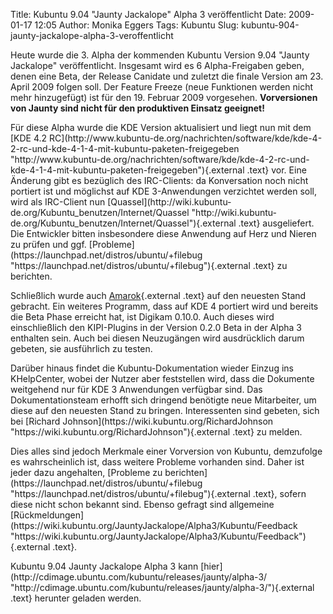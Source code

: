 Title: Kubuntu 9.04 "Jaunty Jackalope" Alpha 3 veröffentlicht
Date: 2009-01-17 12:05
Author: Monika Eggers
Tags: Kubuntu
Slug: kubuntu-904-jaunty-jackalope-alpha-3-veroffentlicht

Heute wurde die 3. Alpha der kommenden Kubuntu Version 9.04 "Jaunty
Jackalope" veröffentlicht. Insgesamt wird es 6 Alpha-Freigaben geben,
denen eine Beta, der Release Canidate und zuletzt die finale Version am
23. April 2009 folgen soll. Der Feature Freeze (neue Funktionen werden
nicht mehr hinzugefügt) ist für den 19. Februar 2009 vorgesehen.
**Vorversionen von Jaunty sind nicht für den produktiven Einsatz
geeignet!**

</p>
Für diese Alpha wurde die KDE Version aktualisiert und liegt nun mit dem
[KDE 4.2
RC](http://www.kubuntu-de.org/nachrichten/software/kde/kde-4-2-rc-und-kde-4-1-4-mit-kubuntu-paketen-freigegeben "http://www.kubuntu-de.org/nachrichten/software/kde/kde-4-2-rc-und-kde-4-1-4-mit-kubuntu-paketen-freigegeben"){.external
.text} vor. Eine Änderung gibt es bezüglich des IRC-Clients: da
Konversation noch nicht portiert ist und möglichst auf KDE 3-Anwendungen
verzichtet werden soll, wird als IRC-Client nun
[Quassel](http://wiki.kubuntu-de.org/Kubuntu_benutzen/Internet/Quassel "http://wiki.kubuntu-de.org/Kubuntu_benutzen/Internet/Quassel"){.external
.text} ausgeliefert. Die Entwickler bitten insbesondere diese Anwendung
auf Herz und Nieren zu prüfen und ggf.
[Probleme](https://launchpad.net/distros/ubuntu/+filebug "https://launchpad.net/distros/ubuntu/+filebug"){.external
.text} zu berichten.

</p>
<!--break--><!--break-->

Schließlich wurde auch
[Amarok](http://wiki.kubuntu-de.org/Kubuntu_benutzen/Multimedia/Amarok "http://wiki.kubuntu-de.org/Kubuntu_benutzen/Multimedia/Amarok"){.external
.text} auf den neuesten Stand gebracht. Ein weiteres Programm, dass auf
KDE 4 portiert wird und bereits die Beta Phase erreicht hat, ist Digikam
0.10.0. Auch dieses wird einschließlich den KIPI-Plugins in der Version
0.2.0 Beta in der Alpha 3 enthalten sein. Auch bei diesen Neuzugängen
wird ausdrücklich darum gebeten, sie ausführlich zu testen.

</p>
Darüber hinaus findet die Kubuntu-Dokumentation wieder Einzug ins
KHelpCenter, wobei der Nutzer aber feststellen wird, dass die Dokumente
weitgehend nur für KDE 3 Anwendungen verfügbar sind. Das
Dokumentationsteam erhofft sich dringend benötigte neue Mitarbeiter, um
diese auf den neuesten Stand zu bringen. Interessenten sind gebeten,
sich bei [Richard
Johnson](https://wiki.kubuntu.org/RichardJohnson "https://wiki.kubuntu.org/RichardJohnson"){.external
.text} zu melden.

</p>
Dies alles sind jedoch Merkmale einer Vorversion von Kubuntu, demzufolge
es wahrscheinlich ist, dass weitere Probleme vorhanden sind. Daher ist
jeder dazu angehalten, [Probleme zu
berichten](https://launchpad.net/distros/ubuntu/+filebug "https://launchpad.net/distros/ubuntu/+filebug"){.external
.text}, sofern diese nicht schon bekannt sind. Ebenso gefragt sind
allgemeine
[Rückmeldungen](https://wiki.kubuntu.org/JauntyJackalope/Alpha3/Kubuntu/Feedback "https://wiki.kubuntu.org/JauntyJackalope/Alpha3/Kubuntu/Feedback"){.external
.text}.

</p>
Kubuntu 9.04 Jaunty Jackalope Alpha 3 kann
[hier](http://cdimage.ubuntu.com/kubuntu/releases/jaunty/alpha-3/ "http://cdimage.ubuntu.com/kubuntu/releases/jaunty/alpha-3/"){.external
.text} herunter geladen werden.

</p>

